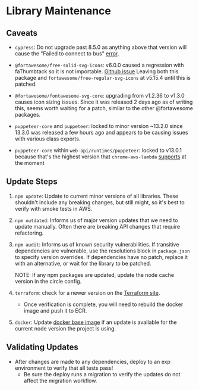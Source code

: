 # Library Maintenance

## Caveats
- `cypress`: Do not upgrade past 8.5.0 as anything above that version will cause the "Failed to connect to bus" [error](https://trello.com/c/iuq0gJ6P/1008-ci-error-failed-to-connect-to-the-bus). 

- `@fortawesome/free-solid-svg-icons`: v6.0.0 caused a regression with faThumbtack so it is not importable. [Github issue](https://github.com/FortAwesome/Font-Awesome/pull/18665) Leaving both this package and `fortawesome/free-regular-svg-icons` at v5.15.4 until this is patched.

- `@fortawesome/fontawesome-svg-core`: upgrading from v1.2.36 to v1.3.0 causes icon sizing issues. Since it was released 2 days ago as of writing this, seems worth waiting for a patch, similar to the other @fortawesome packages.

- `puppeteer-core` and `puppeteer`: locked to minor version ~13.2.0 since 13.3.0 was released a few hours ago and appears to be causing issues with various class exports.

- `puppeteer-core` within `web-api/runtimes/puppeteer`: locked to v13.0.1 because that's the highest version that `chrome-aws-lambda` [supports](https://github.com/alixaxel/chrome-aws-lambda/issues/254) at the moment

## Update Steps

1. `npm update`: Update to current minor versions of all libraries. These shouldn't include any breaking changes, but still might, so it's best to verify with smoke tests in AWS.

2. `npm outdated`: Informs us of major version updates that we need to update manually. Often there are breaking API changes that require refactoring.

3. `npm audit`: Informs us of known security vulnerabilities. If transitive dependencies are vulnerable, use the resolutions block in `package.json` to specify version overrides. 
If dependencies have no patch, replace it with an alternative, or wait for the library to be patched.

    NOTE: If any npm packages are updated, update the node cache version in the circle config. 

3. `terraform`: check for a newer version on the [Terraform site](https://www.terraform.io/downloads).

    - Once verification is complete, you will need to rebuild the docker image and push it to ECR.

4. `docker`: Update [docker base image](https://hub.docker.com/r/cypress/base/tags?page=1&name=14.) if an update is available for the current node version the project is using.

## Validating Updates
-  After changes are made to any dependencies, deploy to an exp environment to verify that all tests pass!
    - Be sure the deploy runs a migration to verify the updates do not affect the migration workflow.

